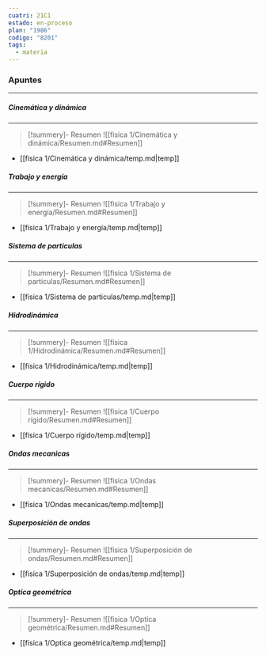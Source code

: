 ```yaml
---
cuatri: 21C1
estado: en-proceso
plan: "1986"
codigo: "8201"
tags:
  - materia
---
```

### Apuntes 
---
##### Cinemática y dinámica 
---
> [!summery]- Resumen
> ![[fisica 1/Cinemática y dinámica/Resumen.md#Resumen]]

* [[fisica 1/Cinemática y dinámica/temp.md|temp]]

##### Trabajo y energía 
---
> [!summery]- Resumen
> ![[fisica 1/Trabajo y energía/Resumen.md#Resumen]]

* [[fisica 1/Trabajo y energía/temp.md|temp]]

##### Sistema de particulas 
---
> [!summery]- Resumen
> ![[fisica 1/Sistema de particulas/Resumen.md#Resumen]]

* [[fisica 1/Sistema de particulas/temp.md|temp]]

##### Hidrodinámica 
---
> [!summery]- Resumen
> ![[fisica 1/Hidrodinámica/Resumen.md#Resumen]]

* [[fisica 1/Hidrodinámica/temp.md|temp]]

##### Cuerpo rígido 
---
> [!summery]- Resumen
> ![[fisica 1/Cuerpo rígido/Resumen.md#Resumen]]

* [[fisica 1/Cuerpo rígido/temp.md|temp]]

##### Ondas mecanicas 
---
> [!summery]- Resumen
> ![[fisica 1/Ondas mecanicas/Resumen.md#Resumen]]

* [[fisica 1/Ondas mecanicas/temp.md|temp]]

##### Superposición de ondas 
---
> [!summery]- Resumen
> ![[fisica 1/Superposición de ondas/Resumen.md#Resumen]]

* [[fisica 1/Superposición de ondas/temp.md|temp]]

##### Optica geométrica 
---
> [!summery]- Resumen
> ![[fisica 1/Optica geométrica/Resumen.md#Resumen]]

* [[fisica 1/Optica geométrica/temp.md|temp]]

